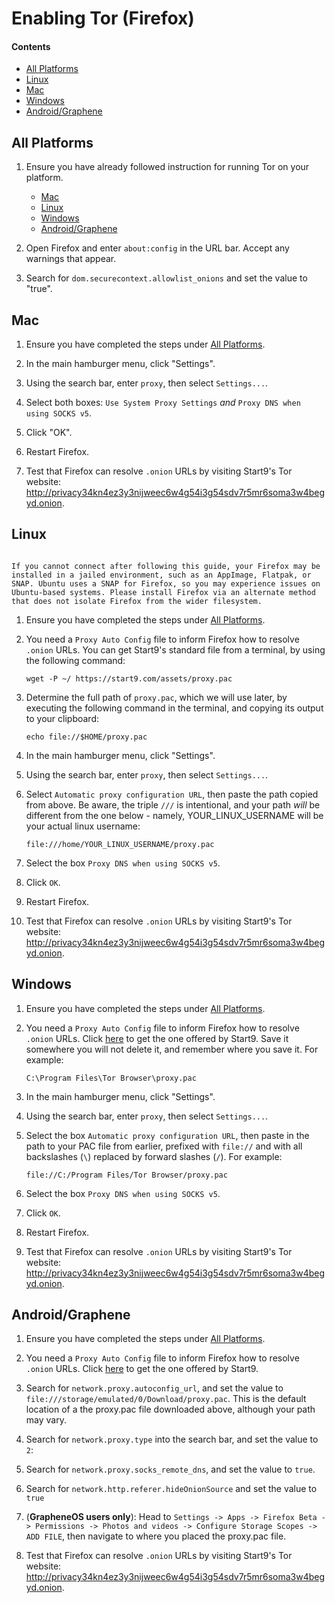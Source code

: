 # Enabling Tor (Firefox)

#### Contents

- [All Platforms](#all-platforms)
- [Linux](#linux)
- [Mac](#mac)
- [Windows](#windows)
- [Android/Graphene](#androidgraphene)

## All Platforms

1. Ensure you have already followed instruction for running Tor on your platform.

   - [Mac](../../device-guides/mac/tor.md)
   - [Linux](../../device-guides/linux/tor.md)
   - [Windows](../../device-guides/windows/tor.md)
   - [Android/Graphene](../../device-guides/android/tor.md)

1. Open Firefox and enter `about:config` in the URL bar. Accept any warnings that appear.

1. Search for `dom.securecontext.allowlist_onions` and set the value to "true".

## Mac

1. Ensure you have completed the steps under [All Platforms](#all-platforms).

1. In the main hamburger menu, click "Settings".

1. Using the search bar, enter `proxy`, then select `Settings...`.

1. Select both boxes: `Use System Proxy Settings` _and_ `Proxy DNS when using SOCKS v5`.

1. Click "OK".

1. Restart Firefox.

1. Test that Firefox can resolve `.onion` URLs by visiting Start9's Tor website: http://privacy34kn4ez3y3nijweec6w4g54i3g54sdv7r5mr6soma3w4begyd.onion.

## Linux

```admonish warning

If you cannot connect after following this guide, your Firefox may be installed in a jailed environment, such as an AppImage, Flatpak, or SNAP. Ubuntu uses a SNAP for Firefox, so you may experience issues on Ubuntu-based systems. Please install Firefox via an alternate method that does not isolate Firefox from the wider filesystem.
```

1.  Ensure you have completed the steps under [All Platforms](#all-platforms).

1.  You need a `Proxy Auto Config` file to inform Firefox how to resolve `.onion` URLs. You can get Start9's standard file from a terminal, by using the following command:

        wget -P ~/ https://start9.com/assets/proxy.pac

1.  Determine the full path of `proxy.pac`, which we will use later, by executing the following command in the terminal, and copying its output to your clipboard:

        echo file://$HOME/proxy.pac

1.  In the main hamburger menu, click "Settings".

1.  Using the search bar, enter `proxy`, then select `Settings...`.

1.  Select `Automatic proxy configuration URL`, then paste the path copied from above. Be aware, the triple `///` is intentional, and your path _will_ be different from the one below - namely, YOUR_LINUX_USERNAME will be your actual linux username:

        file:///home/YOUR_LINUX_USERNAME/proxy.pac

1.  Select the box `Proxy DNS when using SOCKS v5`.

1.  Click `OK`.

1.  Restart Firefox.

1.  Test that Firefox can resolve `.onion` URLs by visiting Start9's Tor website: http://privacy34kn4ez3y3nijweec6w4g54i3g54sdv7r5mr6soma3w4begyd.onion.

## Windows

1.  Ensure you have completed the steps under [All Platforms](#all-platforms).

1.  You need a `Proxy Auto Config` file to inform Firefox how to resolve `.onion` URLs. Click [here](https://start9.com/assets/proxy.pac) to get the one offered by Start9. Save it somewhere you will not delete it, and remember where you save it. For example:

        C:\Program Files\Tor Browser\proxy.pac

1.  In the main hamburger menu, click "Settings".

1.  Using the search bar, enter `proxy`, then select `Settings...`.

1.  Select the box `Automatic proxy configuration URL`, then paste in the path to your PAC file from earlier, prefixed with `file://` and with all backslashes (`\`) replaced by forward slashes (`/`). For example:

        file://C:/Program Files/Tor Browser/proxy.pac

1.  Select the box `Proxy DNS when using SOCKS v5`.

1.  Click `OK`.

1.  Restart Firefox.

1.  Test that Firefox can resolve `.onion` URLs by visiting Start9's Tor website: http://privacy34kn4ez3y3nijweec6w4g54i3g54sdv7r5mr6soma3w4begyd.onion.

## Android/Graphene

1. Ensure you have completed the steps under [All Platforms](#all-platforms).

1. You need a `Proxy Auto Config` file to inform Firefox how to resolve `.onion` URLs. Click [here](https://start9.com/assets/proxy.pac) to get the one offered by Start9.

1. Search for `network.proxy.autoconfig_url`, and set the value to `file:///storage/emulated/0/Download/proxy.pac`. This is the default location of a the proxy.pac file downloaded above, although your path may vary.

1. Search for `network.proxy.type` into the search bar, and set the value to `2`:

1. Search for `network.proxy.socks_remote_dns`, and set the value to `true`.

1. Search for `network.http.referer.hideOnionSource` and set the value to `true`

1. (**GrapheneOS users only**): Head to `Settings -> Apps -> Firefox Beta -> Permissions -> Photos and videos -> Configure Storage Scopes -> ADD FILE`, then navigate to where you placed the proxy.pac file.

1. Test that Firefox can resolve `.onion` URLs by visiting Start9's Tor website: http://privacy34kn4ez3y3nijweec6w4g54i3g54sdv7r5mr6soma3w4begyd.onion.
